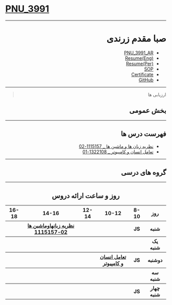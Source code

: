 # [PNU_3991](https://github.com/AliRazavi-edu/PNU_3991#TOC)

<div dir="rtl">
  
  -----------------
  
  # صبا مقدم زرندی  
  - [PNU_3991_AR](https://github.com/sabammz/PNU_3991_AR)
  - [Resume(Eng)](https://cvbuilder.me/Resume/en/c5263476-3434-4d23-934e-aa2ac41fed65?template=Template2)
  - [Resume(Per)](file:///C:/Users/user/Desktop/Resume-SabaMoghadam(Per).pdf)
  - [SOP](https://sabammz.github.io/sop)
  - [Certificate](https://www.sololearn.com/Certificate/1024-13004537/pdf/)
  - [GitHub](https://github.com/sabammz)
  
  -----------------
  > ارزیابی ها 
  
  ## بخش عمومی 
  
  -------------------
  
  ## فهرست درس ها 
  
  - [نظریه زبان ها و ماشین ها _ 1115157-02](https:/github.com/sabammz/PNU_3991_AR/tree/main/Theory-of-Languages-and-Machines)
  - [تعامل انسان و کامپیوتر _ 1322108-01](https:/github.com/sabammz/PNU_3991_AR/tree/main/Human-Computer-Interaction)
  ---------------------
  
  ## گروه های درسی
  
 -------------------------------
 <div align="center">
  
  ## روز و ساعت ارائه دروس
  </div>
  
  <div dir="ltr">
  
  <table style="width:100%">
    <tr>
      <th> 16-18 </th>
      <th> 14-16 </th>
      <th> 12-14 </th>
      <th> 10-12 </th>
      <th> 8-10 </th>
      <th> روز </th>
     </tr>
     <tr>
       <th ><a > </a></th>
       <th ><a href="https:/github.com/sabammz/PNU_3991_AR/tree/main/Theory-of-Languages-and-Machines">          نظريه زبانهاوماشين ها 
         02-1115157</a></th>
       <th > </th>
       <th > </th>
       <th > JS </th>
       <th >    شنبه     </th>
     </tr>
      <tr>
        <th ></th>
        <th ></th>
        <th ></th>
        <th ></th>
        <th ></th>
        <th>         یک شنبه         </th>
     </tr>
      <tr>
        <th ></th>
        <th ></th>
        <th ></th>
        <th ><a href="https:/github.com/sabammz/PNU_3991_AR/tree/main/Human-Computer-Interaction"> تعامل انسان و کامپیوتر</a></th>
        <th >JS</th>
        <th>       دوشنبه        </th> 
     </tr>
      <tr>
        <th ></th>
        <th ></th>
        <th ></th>
        <th ></th>
        <th ></th>
        <th>            سه شنبه        </th>
     </tr>
      <tr>
        <th ></th>
        <th ></th>
        <th ></th>
        <th ></th>
        <th > JS </th>
        <th>         چهار شنبه          </th>
      </tr> 
  </table>
  
  </div>
        
        
        
      
       
       
       
       
       
       
       
      
